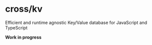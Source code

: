 # cross/kv

Efficient and runtime agnostic Key/Value database for JavaScript and TypeScript

**Work in progress**
